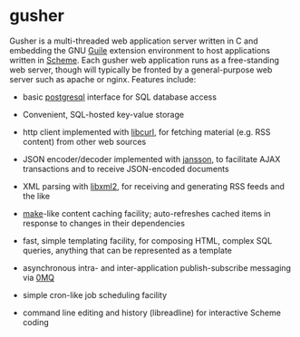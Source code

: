 gusher
======

Gusher is a multi-threaded
web application server written in C and embedding the
GNU [Guile](http://www.gnu.org/software/guile/) extension environment
to host applications written in
[Scheme](https://en.wikipedia.org/wiki/Scheme_%28programming_language%29).
Each gusher web application runs as a free-standing web server,
though will typically 
be fronted by a general-purpose web server such as apache or nginx.
Features include:

- basic [postgresql](http://www.postgresql.org/) interface for SQL
database access

- Convenient, SQL-hosted key-value storage

- http client implemented with [libcurl](http://curl.haxx.se/), for
fetching material (e.g. RSS content) from other web sources

- JSON encoder/decoder implemented with
[jansson](http://www.digip.org/jansson/), to facilitate AJAX
transactions and to receive JSON-encoded documents

- XML parsing with [libxml2](http://xmlsoft.org/), for receiving and
generating RSS feeds and the like

- [make](http://linux.die.net/man/1/make)-like content caching facility;
auto-refreshes cached items in response to changes in their dependencies

- fast, simple templating facility, for composing HTML, complex
SQL queries, anything that can be represented as a template

- asynchronous intra- and inter-application publish-subscribe messaging
via [0MQ](http://zeromq.org/)

- simple cron-like job scheduling facility

- command line editing and history (libreadline) for interactive
Scheme coding
